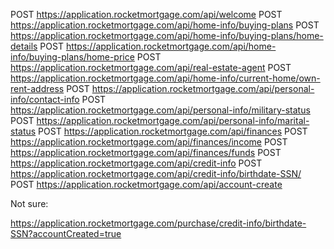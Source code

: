 

POST https://application.rocketmortgage.com/api/welcome
POST https://application.rocketmortgage.com/api/home-info/buying-plans
POST https://application.rocketmortgage.com/api/home-info/buying-plans/home-details
POST https://application.rocketmortgage.com/api/home-info/buying-plans/home-price
POST https://application.rocketmortgage.com/api/real-estate-agent
POST https://application.rocketmortgage.com/api/home-info/current-home/own-rent-address
POST https://application.rocketmortgage.com/api/personal-info/contact-info
POST https://application.rocketmortgage.com/api/personal-info/military-status
POST https://application.rocketmortgage.com/api/personal-info/marital-status
POST https://application.rocketmortgage.com/api/finances
POST https://application.rocketmortgage.com/api/finances/income
POST https://application.rocketmortgage.com/api/finances/funds
POST https://application.rocketmortgage.com/api/credit-info
POST https://application.rocketmortgage.com/api/credit-info/birthdate-SSN/
POST https://application.rocketmortgage.com/api/account-create


Not sure:

https://application.rocketmortgage.com/purchase/credit-info/birthdate-SSN?accountCreated=true